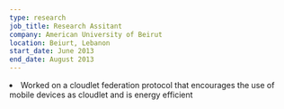```yaml
---
type: research
job_title: Research Assitant
company: American University of Beirut
location: Beiurt, Lebanon
start_date: June 2013
end_date: August 2013
---
```


<li> Worked on a cloudlet federation protocol that encourages the use of mobile devices
as cloudlet and is energy efficient</li>